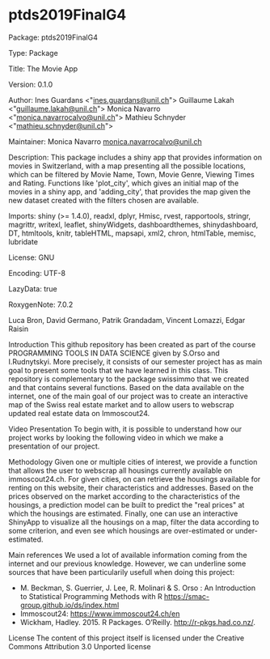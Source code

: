 # ptds2019FinalG4

Package: ptds2019FinalG4

Type: Package

Title: The Movie App

Version: 0.1.0

Author: Ines Guardans <"ines.guardans@unil.ch">
        Guillaume Lakah <"guillaume.lakah@unil.ch">
        Monica Navarro <"monica.navarrocalvo@unil.ch">
        Mathieu Schnyder <"mathieu.schnyder@unil.ch">

Maintainer: Monica Navarro <monica.navarrocalvo@unil.ch>

Description: This package includes a shiny app that provides information on movies in Switzerland, 
    with a map presenting all the possible locations, which can be filtered by Movie Name,
    Town, Movie Genre, Viewing Times and Rating. Functions like 'plot_city', which gives an 
    initial map of the movies in a shiny app, and 'adding_city', that provides the map given 
    the new dataset created with the filters chosen are available.

Imports: shiny (>= 1.4.0),
    readxl,
    dplyr,
    Hmisc,
    rvest,
    rapportools,
    stringr,
    magrittr,
    writexl,
    leaflet,
    shinyWidgets,
    dashboardthemes,
    shinydashboard,
    DT,
    htmltools,
    knitr,
    tableHTML,
    mapsapi,
    xml2,
    chron,
    htmlTable,
    memisc,
    lubridate

License: GNU

Encoding: UTF-8

LazyData: true

RoxygenNote: 7.0.2






Luca Bron, David Germano, Patrik Grandadam, Vincent Lomazzi, Edgar Raisin

Introduction
This github repository has been created as part of the course PROGRAMMING TOOLS IN DATA SCIENCE given by S.Orso and I.Rudnytskyi. More precisely, it consists of our semester project has as main goal to present some tools that we have learned in this class.
This repository is complementary to the package swissimmo that we created and that contains several functions.
Based on the data available on the internet, one of the main goal of our project was to create an interactive map of the Swiss real estate market and to allow users to webscrap updated real estate data on Immoscout24.

Video Presentation
To begin with, it is possible to understand how our project works by looking the following video in which we make a presentation of our project.

Methodology
Given one or multiple cities of interest, we provide a function that allows the user to webscrap all housings currently available on immoscout24.ch. For given cities, on can retrieve the housings available for renting on this website, their characteristics and addresses.
Based on the prices observed on the market according to the characteristics of the housings, a prediction model can be built to predict the "real prices" at which the housings are estimated.
Finally, one can use an interactive ShinyApp to visualize all the housings on a map, filter the data according to some criterion, and even see which housings are over-estimated or under-estimated.

Main references
We used a lot of available information coming from the internet and our previous knowledge. However, we can underline some sources that have been particularily usefull when doing this project:
- M. Beckman, S. Guerrier, J. Lee, R. Molinari & S. Orso : An Introduction to Statistical Programming Methods with R https://smac-group.github.io/ds/index.html
- Immoscout24: https://www.immoscout24.ch/en
- Wickham, Hadley. 2015. R Packages. O’Reilly. http://r-pkgs.had.co.nz/.

License
The content of this project itself is licensed under the Creative Commons Attribution 3.0 Unported license
